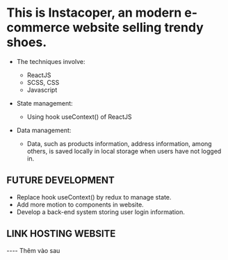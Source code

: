# This is Instacoper, an modern e-commerce website selling trendy shoes.

- The techniques involve:
    + ReactJS
    + SCSS, CSS
    + Javascript

- State management:
    + Using hook useContext() of ReactJS

- Data management:
    + Data, such as products information, address information, among others, is saved
    locally in local storage when users have not logged in.


## FUTURE DEVELOPMENT

- Replace hook useContext() by redux to manage state.
- Add more motion to components in website.
- Develop a back-end system storing user login information.


## LINK HOSTING WEBSITE

---- Thêm vào sau